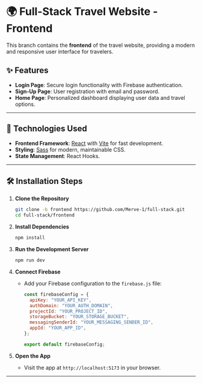 # 🌍 Full-Stack Travel Website - Frontend  

This branch contains the **frontend** of the travel website, providing a modern and responsive user interface for travelers.  

## ✨ Features  
- **Login Page**: Secure login functionality with Firebase authentication.  
- **Sign-Up Page**: User registration with email and password.  
- **Home Page**: Personalized dashboard displaying user data and travel options.  

---

## 🚀 Technologies Used  
- **Frontend Framework**: [React](https://reactjs.org/) with [Vite](https://vitejs.dev/) for fast development.  
- **Styling**: [Sass](https://sass-lang.com/) for modern, maintainable CSS.  
- **State Management**: React Hooks.  

---

## 🛠️ Installation Steps  

1. **Clone the Repository**  
   ```bash
   git clone -b frontend https://github.com/Merve-1/full-stack.git
   cd full-stack/frontend
   ```

2. **Install Dependencies**  
   ```bash
   npm install
   ```

3. **Run the Development Server**  
   ```bash
   npm run dev
   ```

4. **Connect Firebase**  
   - Add your Firebase configuration to the `firebase.js` file:  
     ```javascript
     const firebaseConfig = {
       apiKey: "YOUR_API_KEY",
       authDomain: "YOUR_AUTH_DOMAIN",
       projectId: "YOUR_PROJECT_ID",
       storageBucket: "YOUR_STORAGE_BUCKET",
       messagingSenderId: "YOUR_MESSAGING_SENDER_ID",
       appId: "YOUR_APP_ID",
     };

     export default firebaseConfig;
     ```  

5. **Open the App**  
   - Visit the app at `http://localhost:5173` in your browser.  

---
